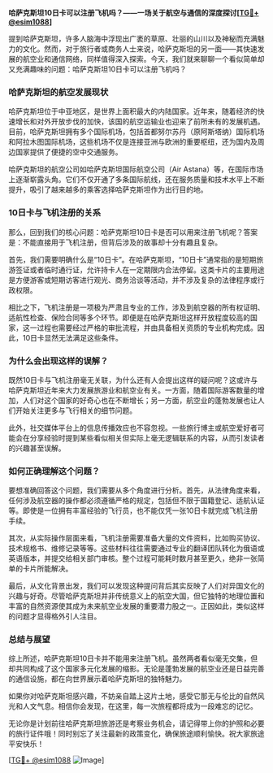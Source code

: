 **哈萨克斯坦10日卡可以注册飞机吗？——一场关于航空与通信的深度探讨[[TG💪+ @esim1088](https://t.me/s/esim1088)]**

提到哈萨克斯坦，许多人脑海中浮现出广袤的草原、壮丽的山川以及神秘而充满魅力的文化。然而，对于旅行者或商务人士来说，哈萨克斯坦的另一面——其快速发展的航空业和通信网络，同样值得深入探索。今天，我们就来聊聊一个看似简单却又充满趣味的问题：哈萨克斯坦10日卡可以注册飞机吗？

### 哈萨克斯坦的航空发展现状

哈萨克斯坦位于中亚地区，是世界上面积最大的内陆国家。近年来，随着经济的快速增长和对外开放步伐的加快，该国的航空运输业也迎来了前所未有的发展机遇。目前，哈萨克斯坦拥有多个国际机场，包括首都努尔苏丹（原阿斯塔纳）国际机场和阿拉木图国际机场，这些机场不仅是连接亚洲与欧洲的重要枢纽，还为国内及周边国家提供了便捷的空中交通服务。

哈萨克斯坦的航空公司如哈萨克斯坦国际航空公司（Air Astana）等，在国际市场上逐渐崭露头角。它们不仅开通了多条国际航线，还在服务质量和技术水平上不断提升，吸引了越来越多的乘客选择哈萨克斯坦作为出行目的地。

### 10日卡与飞机注册的关系

那么，回到我们的核心问题：哈萨克斯坦10日卡是否可以用来注册飞机呢？答案是：不能直接用于飞机注册，但背后涉及的故事却十分有趣且复杂。

首先，我们需要明确什么是“10日卡”。在哈萨克斯坦，“10日卡”通常指的是短期旅游签证或者临时通行证，允许持卡人在一定期限内合法停留。这类卡片的主要用途是方便游客或短期访客进行观光、商务洽谈等活动，并不涉及复杂的法律程序或行政权限。

相比之下，飞机注册是一项极为严肃且专业的工作，涉及到航空器的所有权证明、适航性检查、保险合同等多个环节。即便是在哈萨克斯坦这样开放程度较高的国家，这一过程也需要经过严格的审批流程，并由具备相关资质的专业机构完成。因此，10日卡显然无法满足这些条件。

### 为什么会出现这样的误解？

既然10日卡与飞机注册毫无关联，为什么还有人会提出这样的疑问呢？这或许与哈萨克斯坦近年来大力发展旅游业和航空业有关。一方面，随着国际游客数量的增加，人们对这个国家的好奇心也在不断增长；另一方面，航空业的蓬勃发展也让人们开始关注更多与飞行相关的细节问题。

此外，社交媒体平台上的信息传播效应也不容忽视。一些旅行博主或航空爱好者可能会在分享经验时提到某些看似相关但实际上毫无逻辑联系的内容，从而引发读者的兴趣甚至误解。

### 如何正确理解这个问题？

要想准确回答这个问题，我们需要从多个角度进行分析。首先，从法律角度来看，任何涉及航空器的操作都必须遵循严格的规定，包括但不限于国籍登记、适航认证等。即使是一位拥有丰富经验的飞行员，也不能仅凭一张10日卡就完成飞机注册手续。

其次，从实际操作层面来看，飞机注册需要准备大量的文件资料，比如购买协议、技术规格书、维修记录等等。这些材料往往需要通过专业的翻译团队转化为俄语或英语版本，并提交给相关部门审核。整个过程可能耗时数月甚至更久，绝非一张简单的卡片所能解决。

最后，从文化背景出发，我们可以发现这种提问背后其实反映了人们对异国文化的兴趣与好奇。尽管哈萨克斯坦并非传统意义上的航空大国，但它独特的地理位置和丰富的自然资源使其成为未来航空业发展的重要潜力股之一。正因如此，类似这样的问题才显得格外引人注目。

### 总结与展望

综上所述，哈萨克斯坦10日卡并不能用来注册飞机。虽然两者看似毫无交集，但却共同构成了这个国家多元化发展的缩影。无论是蓬勃发展的航空业还是日益完善的通信设施，都在向世界展示着哈萨克斯坦的独特魅力。

如果你对哈萨克斯坦感兴趣，不妨亲自踏上这片土地，感受它那无与伦比的自然风光和人文气息。相信你会发现，在这里，每一次旅程都将成为一段难忘的记忆。

无论你是计划前往哈萨克斯坦旅游还是考察业务机会，请记得带上你的护照和必要的旅行证件哦！同时别忘了关注最新的政策变化，确保旅途顺利愉快。祝大家旅途平安快乐！

[[TG💪+ @esim1088](https://t.me/s/esim1088) ![Image](https://i.postimg.cc/4NQfJmqS/Snipaste-2025-05-13-00-14-12.png)]